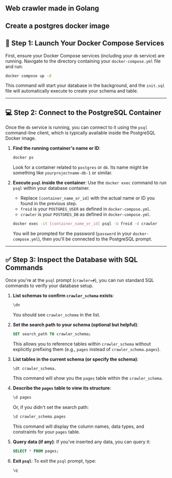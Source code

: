## Web crawler made in Golang

## Create a postgres docker image


## 🚀 Step 1: Launch Your Docker Compose Services

First, ensure your Docker Compose services (including your `db` service) are running. Navigate to the directory containing your `docker-compose.yml` file and run:

```bash
docker compose up -d
```

This command will start your database in the background, and the `init.sql` file will automatically execute to create your schema and table.

-----

## 💻 Step 2: Connect to the PostgreSQL Container

Once the `db` service is running, you can connect to it using the `psql` command-line client, which is typically available inside the PostgreSQL Docker image.

1.  **Find the running container's name or ID**:

    ```bash
    docker ps
    ```

    Look for a container related to `postgres` or `db`. Its name might be something like `yourprojectname-db-1` or similar.

2.  **Execute `psql` inside the container**:
    Use the `docker exec` command to run `psql` within your database container.

      * Replace `[container_name_or_id]` with the actual name or ID you found in the previous step.
      * `freid` is your `POSTGRES_USER` as defined in `docker-compose.yml`.
      * `crawler` is your `POSTGRES_DB` as defined in `docker-compose.yml`.

    <!-- end list -->

    ```bash
    docker exec -it [container_name_or_id] psql -U freid -d crawler
    ```

    You will be prompted for the password (`password` in your `docker-compose.yml`), then you'll be connected to the PostgreSQL prompt.

-----

## ✅ Step 3: Inspect the Database with SQL Commands

Once you're at the `psql` prompt (`crawler=#`), you can run standard SQL commands to verify your database setup.

1.  **List schemas to confirm `crawler_schema` exists**:

    ```sql
    \dn
    ```

    You should see `crawler_schema` in the list.

2.  **Set the search path to your schema (optional but helpful)**:

    ```sql
    SET search_path TO crawler_schema;
    ```

    This allows you to reference tables within `crawler_schema` without explicitly prefixing them (e.g., `pages` instead of `crawler_schema.pages`).

3.  **List tables in the current schema (or specify the schema)**:

    ```sql
    \dt crawler_schema.
    ```

    This command will show you the `pages` table within the `crawler_schema`.

4.  **Describe the `pages` table to view its structure**:

    ```sql
    \d pages
    ```

    Or, if you didn't set the search path:

    ```sql
    \d crawler_schema.pages
    ```

    This command will display the column names, data types, and constraints for your `pages` table.

5.  **Query data (if any)**:
    If you've inserted any data, you can query it:

    ```sql
    SELECT * FROM pages;
    ```

6.  **Exit `psql`**:
    To exit the `psql` prompt, type:

    ```sql
    \q
    ```